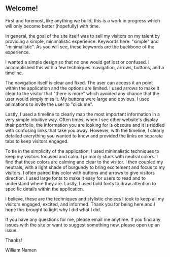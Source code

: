 ## Welcome!

First and foremost, like anything we build, this is a work in progress which will only become better (hopefully) with time.

In general, the goal of the site itself was to sell my visitors on my talent by providing a simple, minimalistic experience. Keywords here: "simple" and "minimalistic". As you will see, these keywords are the backbone of the experience.

I wanted a simple design so that no one would get lost or confused. I accomplished this with a few techniques: navigation, arrows, buttons, and a timeline.

The navigation itself is clear and fixed. The user can access it an point within the application and the options are limited. I used arrows to make it clear to the visitor that "there is more" which avoided any chance that the user would simply miss it. My buttons were large and obvious. I used animations to invite the user to "click me".

Lastly, I used a timeline to clearly map the most important information in a very simple intuitive way. Often times, when I see other website's display their portfolio, the information you are looking for is obscure and it is riddled with confusing links that take you away. However, with the timeline, I clearly detailed everything you wanted to know and provided the links on separate tabs to keep visitors engaged.

To tie in the simplicity of the application, I used minimalistic techniques to keep my visitors focused and calm. I primarily stuck with neutral colors. I find that these colors are calming and clear to the visitor. I then coupled my neutrals, with a light shade of burgundy to bring excitement and focus to my visitors. I often paired this color with buttons and arrows to give visitors direction. I used large fonts to make it easy for users to read and to understand where they are. Lastly, I used bold fonts to draw attention to specific details within the application.

I believe, these are the techniques and stylistic choices I took to keep all my visitors engaged, excited, and informed. Thank you for being here and I hope this brought to light why I did what I did.

If you have any questions for me, please email me anytime. If you find any issues with the site or want to suggest something new, please open up an issue.

Thanks!

William Namen
